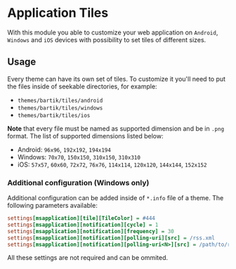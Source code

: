 # Application Tiles

With this module you able to customize your web application on `Android`, `Windows` and `iOS` devices with possibility to set tiles of different sizes.

## Usage

Every theme can have its own set of tiles. To customize it you'll need to put the files inside of seekable directories, for example:

- `themes/bartik/tiles/android`
- `themes/bartik/tiles/windows`
- `themes/bartik/tiles/ios`

**Note** that every file must be named as supported dimension and be in `.png` format. The list of supported dimensions listed below:

- Android: `96x96`, `192x192`, `194x194`
- Windows: `70x70`, `150x150`, `310x150`, `310x310`
- iOS: `57x57`, `60x60`, `72x72`, `76x76`, `114x114`, `120x120`, `144x144`, `152x152`

### Additional configuration (Windows only)

Additional configuration can be added inside of `*.info` file of a theme. The following parameters available:

```ini
settings[msapplication][tile][TileColor] = #444
settings[msapplication][notification][cycle] = 1
settings[msapplication][notification][frequency] = 30
settings[msapplication][notification][polling-uri][src] = /rss.xml
settings[msapplication][notification][polling-uri<N>][src] = /path/to/rss.xml
```

All these settings are not required and can be ommited.
